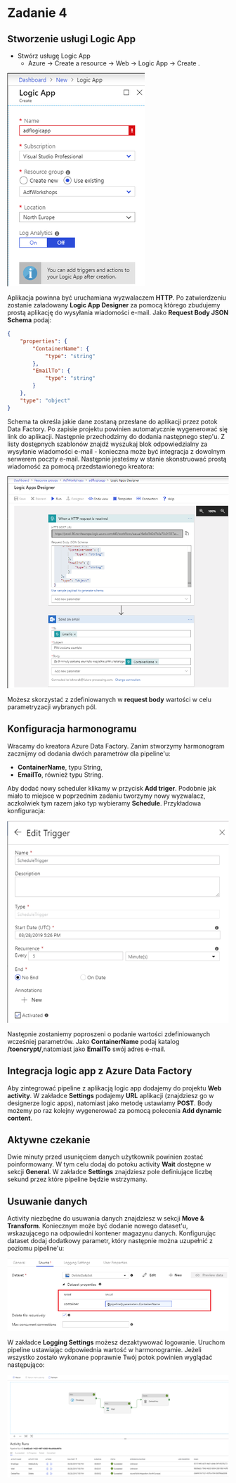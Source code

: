 # Zadanie 4

## Stworzenie usługi Logic App

- Stwórz usługę Logic App
  - Azure -> Create a resource -> Web -> Logic App -> Create .

![Tworzenie usługi Logic App](../Imgs/CreateLogicApp.png)

Aplikacja powinna być uruchamiana wyzwalaczem **HTTP**. Po zatwierdzeniu zostanie załadowany **Logic App Designer** za pomocą którego zbudujemy prostą aplikację do wysyłania wiadomości e-mail. Jako **Request Body JSON Schema** podaj:

```json
{
    "properties": {
        "ContainerName": {
            "type": "string"
        },
        "EmailTo": {
            "type": "string"
        }
    },
    "type": "object"
}
```

Schema ta określa jakie dane zostaną przesłane do aplikacji przez potok Data Factory. Po zapisie projektu powinien automatycznie wygenerować się link do aplikacji. Następnie przechodzimy do dodania następnego step'u. Z listy dostępnych szablonów znajdź wyszukaj blok odpowiedzialny za wysyłanie wiadomości e-mail - konieczna może być integracja z dowolnym serwerem poczty e-mail. Następnie jesteśmy w stanie skonstruować prostą wiadomość za pomocą przedstawionego kreatora:

![Aplikacja do wysyłania powiadomień email](../Imgs/EmailNotificationApp.png)

Możesz skorzystać z zdefiniowanych w **request body** wartości w celu parametryzacji wybranych pól.

## Konfiguracja harmonogramu

Wracamy do kreatora Azure Data Factory. Zanim stworzymy harmonogram zacznijmy od dodania dwóch parametrów dla pipeline'u:

- **ContainerName**, typu String, 
- **EmailTo**, również typu String.

 Aby dodać nowy scheduler klikamy w przycisk **Add triger**. Podobnie jak miało to miejsce w poprzednim zadaniu tworzymy nowy wyzwalacz, aczkolwiek tym razem jako typ wybieramy **Schedule**. Przykładowa konfiguracja:

![Tworzenie nowego schedulera](../Imgs/CreateScheduler.png)

Następnie zostaniemy poproszeni o podanie wartości zdefiniowanych wcześniej parametrów. Jako **ContainerName** podaj katalog **/toencrypt/**,natomiast jako **EmailTo** swój adres e-mail.

## Integracja logic app z Azure Data Factory

Aby zintegrować pipeline z aplikacją logic app dodajemy do projektu **Web activity**. W zakładce **Settings** podajemy **URL** aplikacji (znajdziesz go w designerze logic apps), natomiast jako metodę ustawiamy **POST**. Body możemy po raz kolejny wygenerować za pomocą polecenia **Add dynamic content**.

## Aktywne czekanie

Dwie minuty przed usunięciem danych użytkownik powinien zostać poinformowany. W tym celu dodaj do potoku activity **Wait** dostępne w sekcji **General**. W zakładce **Settings** znajdziesz pole definiujące liczbę sekund przez które pipeline będzie wstrzymany.

## Usuwanie danych

Activity niezbędne do usuwania danych znajdziesz w sekcji **Move & Transform**. Koniecznym może być dodanie nowego dataset'u, wskazującego na odpowiedni kontener magazynu danych. Konfigurując dataset dodaj dodatkowy parametr, który następnie można uzupełnić z poziomu pipeline'u:

![Usuwanie danych](../Imgs/DeleteFiles1.png)

W zakładce **Logging Settings** możesz dezaktywować logowanie. Uruchom pipeline ustawiając odpowiednia wartość w harmonogramie. Jeżeli wszystko zostało wykonane poprawnie Twój potok powinien wyglądać następująco:

![Kompletny pipeline zad4](../Imgs/CompleteFourthPipeline.png)

